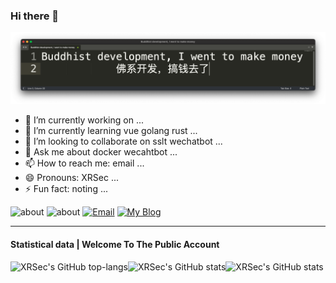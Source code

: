 ### Hi there 👋

![2022-07-06 23.52.23](2022-07-06%2023.52.23.png)

- 🔭 I’m currently working on ...
- 🌱 I’m currently learning vue golang rust ...
- 👯 I’m looking to collaborate on sslt wechatbot ...
- 💬 Ask me about docker wecahtbot ...
- 📫 How to reach me: email ...
- 😄 Pronouns: XRSec ...
- ⚡ Fun fact: noting ...

![about](https://img.shields.io/badge/Ran-Xing-da282a)      ![about](https://img.shields.io/badge/低调求发展-潜心习安全-da282a)        [![Email](https://img.shields.io/badge/Email-troy@zygd.site-da282a)](mailto:troy@zygd.site)        [![My Blog](https://img.shields.io/badge/Blog-blog.zygd.site-da282a)](https://blog.zygd.site)

---

#### Statistical data   |   Welcome To The Public Account

![XRSec's GitHub top-langs](https://github-readme-stats.vercel.app/api/top-langs/?username=Ran-Xing&layout=compact)![XRSec's GitHub stats](https://github-readme-stats.vercel.app/api?username=Ran-Xing&show_icons=true&theme=cobalt)![XRSec's GitHub stats](https://activity-graph.herokuapp.com/graph?username=RAN-XING&theme=react-dark)
